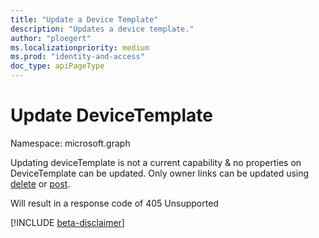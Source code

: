 ```yaml
---
title: "Update a Device Template"
description: "Updates a device template."
author: "ploegert"
ms.localizationpriority: medium
ms.prod: "identity-and-access"
doc_type: apiPageType
---
```


# Update DeviceTemplate
Namespace: microsoft.graph

Updating deviceTemplate is not a current capability & no properties on DeviceTemplate can be updated. Only owner links can be updated using [delete](../api/devicetemplate-owners-delete.md) or [post](../api/devicetemplate-owners-post.md). 

Will result in a response code of 405 Unsupported

[!INCLUDE [beta-disclaimer](../../includes/beta-disclaimer.md)]